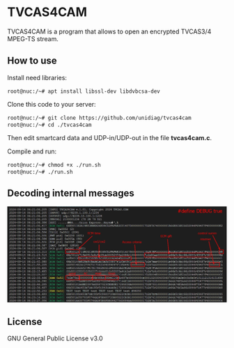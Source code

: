 # TVCAS4CAM

TVCAS4CAM is a program that allows to open an encrypted TVCAS3/4 MPEG-TS stream.

## How to use

Install need libraries:

```
root@nuc:/~# apt install libssl-dev libdvbcsa-dev
```

Clone this code to your server:

```
root@nuc:/~# git clone https://github.com/unidiag/tvcas4cam
root@nuc:/~# cd ./tvcas4cam
```

Then edit smartcard data and UDP-in/UDP-out in the file **tvcas4cam.c**.

Compile and run:

```
root@nuc:/~# chmod +x ./run.sh
root@nuc:/~# ./run.sh
```

## Decoding internal messages

![Screenshot tvcas4cam](https://github.com/unidiag/tvcas4cam/blob/main/Screenshot.jpg)

## License
GNU General Public License v3.0
